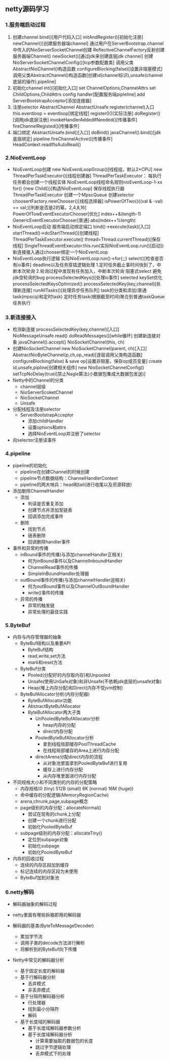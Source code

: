 ## netty源码学习


### 1.服务端启动过程
1. 创建channel
bind()[用户代码入口]
    initAndRegister()[初始化注册]
        newChannel()[创建服务器端channel]
            通过用户在ServerBootstrap.channel中传入的NioServerSocketChannel创建
ReflectiveChannelFactory反射创建服务器端Channel()
newSocket()[通过jdk来创建底层jdk channel]
创建NioServerSocketChannelConfig()[tcp参数配置类]
调用父类AbstractNioChannel()构造函数
    configureBlocking(false)[设置非阻塞模式]
    调用父类AbstractChannel()构造函数[创建id(channel标识),unsafe(channel底层的操作),pipeline]
2. 初始化channel
int()[初始化入口]
    set ChannelOptions,ChannelAttrs
    set ChildOptions,ChildAttrs
    config handler[配置服务端pipleline]
    add ServerBootstrapAcceptor[添加连接器]
3. 注册selector
AbstractChannel AbstractUnsafe register(channel)入口
    this.eventloop = eventloop[绑定线程]
    register0()[实际注册]
        doRegister()[调用jdk底层注册]
        invokeHandlerAddedIfNeeded()[传播事件]
        fireChannelRegisted()[传播事件]
4. 端口绑定
AbstractUnsafe.bind()[入口]
    doBind()
        javaChannel().bind()[jdk底层绑定]
    pipeline.fireChannelActive()[传播事件]
        HeadContext.readIfIsAutoRead()
### 2.NioEventLoop
- NioEventLoop创建
new NioEventLoopGroup()[线程组，默认2*CPU]
    new ThreadPerTaskExecutor()[线程创建器]
        ThreadPerTaskExecutor：
            每执行任务都会创建一个线程实体
            NioEventLoop线程命名规则nioEventLoop-1-xx              
    for() {new Child()}[构造NioEventLoop]
        保存线程执行器ThreadPerTaskExecutor
        创建一个MpscQueue
        创建selector
    choosertFactory.newChooser()[线程选择器]
        isPowerOfTwo(){(val & -val) == val;}[判断是否是2的幂。2,4,8,16] 
            PowerOfTowEventExecutorChooser[优化]
                index++&(length-1)
            GenericEventExecutorChooser[普通]
                abs(index++%length)
- NioEventLoop启动
    服务端启动绑定端口
        bind()->execute(task)[入口]
            startThread()->doStartThread()[创建线程]
                ThreadPerTaskExecutor.execute()
                    thread=Thread.currentThread()[保存线程]
                    SingleThreadEventExecutor.this.run(实际NioEventLoop.run()[启动])
    新连接接入通过chooser绑定一个NioEventLoop    
- NioEventLoop执行逻辑
 实际NioEventLoop.run()->for{;;}
    select()[检查是否有io事件]
        deadline以及任务穿插逻辑处理
            1.定时任务截止事时间快到了，中断本次轮询
            2.轮询过程中发现有任务加入，中断本次轮询
        阻塞式select
        避免jdk空轮询的bug
    processSelectedKeys()[处理io事件]
        selected keySet优化
        processSelectedKeysOptimized()
            processSelectedKey(key,channel)[处理新连接]
    runAllTasks()[处理异步任务队列]
        task的分类和添加(普通task(mpscq)和定时task)
        定时任务task(根据截至时间)聚合到普通taskQueue
        任务执行
### 3.新连接接入
- 检测新连接
    processSelectedKey(key,channel)[入口]
        NioMessageUnsafe.read()
            doReadMessages()[while循环] 创建新连接对象
                javaChannel().accept()
                NioSocketChannel(this, ch)
- 创建NioSocketChannel
    new NioSocketChannel(parent, ch)[入口]
        AbstractNioByteChannel(p,ch,op_read)[逐层调用父类构造函数]
            configureBlocking(false) & save op[设置非阻塞，保存op成员变量]
            create id,unsafe,pipline[创建相关组件]
        new NioSocketChannelConfig()
            setTcpNoDelay(true)[禁止Nagle算法(小数据包集成大数据包发送)]
- Netty中的Channel的分类
    - channel层级
    - NioServerScoketChannel
    - NioSocketChannel
    - Unsafe
- 分配线程及注册selector
    - ServerBootstrapAcceptor
        - 添加childHandler
        - 设置options和attrs
        - 选择NioEventLoop并注册了selector
- 向selector注册读事件
### 4.pipeline
- pipeline的初始化
    - pipeline在创建Channel的时候创建
    - pipeline节点数据结构：ChannelHandlerContext
    - pipeline的两大哨兵：head和tail(进行收尾以及资源释放)
- 添加删除ChannelHandler
    - 添加
        - 判读是否重复添加
        - 创建节点并添加至链表
        - 回调添加完成事件
    - 删除
        - 找到节点
        - 链表删除
        - 回调删除handler事件
- 事件和异常的传播
    - inBound事件的传播(与添加channelHandler正相关)
        - 何为inBound事件以及ChannelInboundHandler
        - ChannelRead事件的传播
        - SimpleInBoundHandler处理器
    - outBound事件的传播(与添加channelHandler逆相关)
        - 何为outBound事件以及ChannelOutBoundHandler
        - write()事件的传播
    - 异常的传播
        - 异常的触发链
        - 异常处理的最佳实践
### 5.ByteBuf
- 内存与内存管理器的抽象
    - ByteBuf结构以及重要API
        - ByteBuf结构
        - read,write,set方法
        - mark和reset方法
    - ByteBuf分类
        - Pooled(分配好的内存取内存)和Unpooled
        - Unsafe(使用UnSafe对象)和非Unsafe(不依赖jdk底层的unsafe对象)
        - Heap(堆上内存分配)和Direct(内存不受jvm控制)
    - ByteBufAllocator分析(内存分配器)
        - ByteBufAllocator功能
        - AbstractByteBufAllocator
        - ByteBufAllocator两大子类
            - UnPooledByteBufAllocator分析
                - heap内存的分配
                - direct内存分配
            - PooledByteBufAllocator分析 
                - 拿到线程局部缓存PoolThreadCache
                - 在线程局部缓存的Area上进行内存分配
            - directArena分配direct内存的流程
                - 从对象池里面拿到PooledByteBuf进行复用
                - 缓存上进行内存分配
                - 从内存堆里面进行内存分配
- 不同规格大小和不同类别的内存的分配策略
    - 内存规格(0 (tiny) 512B  (small) 8K  (normal) 16M  (huge))
    - 命中缓存的分配逻辑(MemoryRegionCache)
    - arena,chrunk,page,subpage概念
    - page级别的内存分配：allocateNormal()
        - 尝试在现有的chunk上分配
        - 创建一个chunk进行分配
        - 初始化PooledByteBuf
    - subpage级别的内存分配：allocateTiny()
        - 定位到subpage对象
        - 初始化subpage
        - 初始化PooledByteBuf
- 内存的回收过程
    - 连续的内存区段加到缓存
    - 标记连续的内存区段为未使用
    - ByteBuf加到对象池
### 6.netty解码
- 解码器抽象的解码过程
- netty里面有哪些拆箱即用的解码器

- 解码器的基类(ByteToMessageDecoder)
    - 累加字节流
    - 调用子类的decode方法进行解析
    - 将解析到的ByteBuf向下传播
- Netty中常见的解码器分析
    - 基于固定长度的解码器
    - 基于行解码器分析
        - 丢弃模式
        - 非丢弃模式
    - 基于分隔符解码器分析
        - 行处理器
        - 找到最小分隔符
        - 解码
    - 基于长度域的解码器
        - 基于长度域解码器参数分析
        - 基于长度域解码器分析
            - 计算需要抽取的数据包的长度
            - 跳过字节逻辑处理
            - 丢弃模式下的处理
        